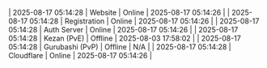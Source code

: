 | 2025-08-17 05:14:28 | Website | Online | 2025-08-17 05:14:26 |
| 2025-08-17 05:14:28 | Registration | Online | 2025-08-17 05:14:26 |
| 2025-08-17 05:14:28 | Auth Server | Online | 2025-08-17 05:14:26 |
| 2025-08-17 05:14:28 | Kezan (PvE) | Offline | 2025-08-03 17:58:02 |
| 2025-08-17 05:14:28 | Gurubashi (PvP) | Offline | N/A |
| 2025-08-17 05:14:28 | Cloudflare | Online | 2025-08-17 05:14:26 |
